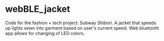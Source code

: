 # webBLE_jacket
Code for the fashion + tech project: Subway Shibori. A jacket that speeds up lights sewn into garment based on user's current speed. Web bluetooth app allows for changing of LED colors.
